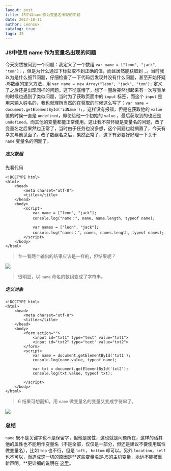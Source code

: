 ```yaml
---
layout: post
title: JS中以name作为变量名出现的问题
date: 2017-10-11
author: Leonsux
catalog: true
tags: JS
---
```


### JS中使用 name 作为变量名出现的问题
今天突然被问到一个问题：我定义了一个数组 `var name = ["leon", "jack", "tom"];` ，但是为什么通过下标获取不到正确的值，而且居然能获取到 `,`。当时我以为是什么细节问题，仔细检查了一下代码后发现并没有什么问题，甚至开始怀疑JS数组的定义方法，用 `var name = new Array("leon", "jack", "tom");` 定义了之后还是出现同样的问题。这下彻底懵了，想了一圈后突然想起来有一次写表单的时候也遇到了类似问题，当时为了获取页面中的 `input` 标签，而这个 `input` 是用来输入姓名的，我也就理所当然的在获取的时候这么写了：`var name = document.getElementById('idName');`，这样没有报错，但是在获取他的 `value` 值的时候一直是 `undefined`，即使给他一个初始的 `value` ，最后获取到的也还是 `undefined`。而其他的变量都能正常使用，这让我不禁怀疑是变量名的问题，改了变量名之后果然也正常了，当时由于任务也没多想，这个问题也就搁置了，今天有幸又与他见面了。改了数组名之后，果然正常了，这下有必要好好理一下关于 `name` 变量名的问题了。

##### 定义数组
先看代码
```
<!DOCTYPE html>
<html>
	<head>
		<meta charset="utf-8">
		<title></title>
	</head>
	<body>
		<script>
			var name = ["leon", "jack"];
			console.log("name：", name, name.length, typeof name);

			var names = ["leon", "jack"];
			console.log("names：", names, names.length, typeof names);
		</script>
	</body>
</html>

```
> 乍一看两个输出的结果应该是一样的，但结果呢？

![](http://upload-images.jianshu.io/upload_images/3629578-c419779e733a9bc9.png?imageMogr2/auto-orient/strip%7CimageView2/2/w/1240)
> 很明显，以 `name` 命名的数组变成了字符串。

##### 定义对象
```
<!DOCTYPE html>
<html>
	<head>
		<meta charset="utf-8">
		<title></title>
	</head>
	<body>
		<form action="">
			<input id="txt1" type="text" value="txt1">
			<input id="txt2" type="text" value="txt2">
		</form>
		<script>
			var name = document.getElementById('txt1');
			console.log(name.value, typeof name);

			var txt = document.getElementById('txt2');
			console.log(txt.value, typeof txt);

		</script>
	</body>
</html>
```
>6 结果可想而知，用 `name` 做变量名的变量又变成字符串了。

![](http://upload-images.jianshu.io/upload_images/3629578-f4c8484cd18aa5ff.png?imageMogr2/auto-orient/strip%7CimageView2/2/w/1240)

### 总结
`name` 既不是关键字也不是保留字，但他是属性，这也就是问题所在，这样的话其他的属性也不能用作变量名（不是全部，仅仅是一部分，但还是建议不要使用属性做变量名），比如 `top` 也不行，但是 `left`， `bottom` 却可以。另外 `location`，`self` 也不可以，而造成这一切的原因是**这些变量名是JS的主机变量，永远不能被重新声明。**更详细的说明在 [这里](https://www.nczonline.net/blog/2007/06/03/javascript-variable-names-you-shouldn-t-use/)。
